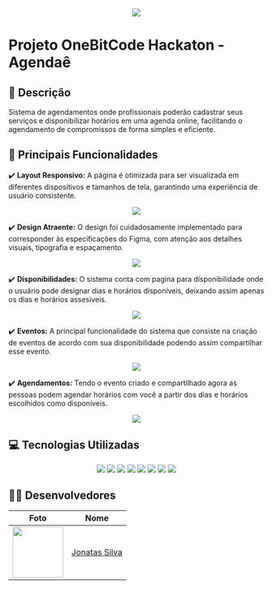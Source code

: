 <div align='center'>
  <img src='https://prnt.sc/8y6fVenYWAe2' />
</div>

# Projeto OneBitCode Hackaton - Agendaê

## 💬 Descrição
Sistema de agendamentos onde profissionais poderão cadastrar seus serviços e disponibilizar horários em uma agenda online, facilitando o agendamento de compromissos de forma simples e eficiente.

## 🧠 Principais Funcionalidades

 ✔️ **Layout Responsivo:** A página é otimizada para ser visualizada em diferentes dispositivos e tamanhos de tela, garantindo uma experiência de usuário consistente.

 <div align="center">
  <image src="https://cdn.discordapp.com/attachments/303213411544596481/1223817199567900692/Screenshot_375.png?ex=661b3b95&is=6608c695&hm=363d1149fe2c9911df287f0b71994b14d2adf96a4bd1b434ab5014eb50899cca&" />
 </div>

 ✔️ **Design Atraente:** O design foi cuidadosamente implementado para corresponder às especificações do Figma, com atenção aos detalhes visuais, tipografia e espaçamento.

  <div align="center">
  <image src="https://cdn.discordapp.com/attachments/303213411544596481/1223817199849046026/Screenshot_376.png?ex=661b3b95&is=6608c695&hm=67847108d3e03a67b94588573cef0a3ca32c62efeb3b5d1500f92d7ddceb5247&" />
 </div>

 ✔️ **Disponibilidades:** O sistema conta com pagina para disponibilidade onde o usuário pode designar dias e horários disponíveis, deixando assim apenas os dias e horários assesiveis.

  <div align="center">
  <image src="https://cdn.discordapp.com/attachments/303213411544596481/1223817200092319884/Screenshot_377.png?ex=661b3b95&is=6608c695&hm=17806b9d1fdf49f3730ce0dbf3132e8ea817861d89551bbbcc9e9c4707b3edbf&" />
 </div>
 
 ✔️ **Eventos:** A principal funcionalidade do sistema que consiste na criação de eventos de acordo com sua disponibilidade podendo assim compartilhar esse evento.

  <div align="center">
  <image src="https://cdn.discordapp.com/attachments/303213411544596481/1223817200335458304/Screenshot_378.png?ex=661b3b95&is=6608c695&hm=249fc8ba571426f65d00e0a662ed1cc3cf617399d7bef662e8f85e1da8df29e6&" />
 </div>
 
 ✔️ **Agendamentos:** Tendo o evento criado e compartilhado agora as pessoas podem agendar horários com você a partir dos dias e horários escolhidos como disponíveis.

  <div align="center">
  <image src="https://cdn.discordapp.com/attachments/303213411544596481/1223817199081488496/Screenshot_379.png?ex=661b3b95&is=6608c695&hm=180ec813f8cf5e9e17dddd7a2a56eab108a381a30625ff3715658d96b271526e&" />
 </div>

 ## 💻 Tecnologias Utilizadas

 <div align="center">
  <image src="https://img.shields.io/badge/TypeScript-007ACC?style=for-the-badge&logo=typescript&logoColor=white" />
  <image src="https://img.shields.io/badge/React-20232A?style=for-the-badge&logo=react&logoColor=61DAFB" />
  <image src="https://img.shields.io/badge/Tailwind_CSS-38B2AC?style=for-the-badge&logo=tailwind-css&logoColor=white" />
  <image src="https://img.shields.io/badge/next%20js-000000?style=for-the-badge&logo=nextdotjs&logoColor=white" />
  <image src="https://img.shields.io/badge/Prisma-3982CE?style=for-the-badge&logo=Prisma&logoColor=white" />
  <image src="https://img.shields.io/badge/Stripe-626CD9?style=for-the-badge&logo=Stripe&logoColor=white" />
  <image src="https://img.shields.io/badge/axios-671ddf?&style=for-the-badge&logo=axios&logoColor=white" />
  <image src="https://img.shields.io/badge/shadcn%2Fui-000000?style=for-the-badge&logo=shadcnui&logoColor=white" />
</div>

## 👨‍💻 Desenvolvedores

| Foto                                                       | Nome                                                 |
| ---------------------------------------------------------- | ---------------------------------------------------- |
| <img src="https://avatars.githubusercontent.com/u/100796752?s=400&u=ae99bd456c6b274cd934d85a374a44340140e222&v=4" width="100"> | [Jonatas Silva](https://github.com/JsCodeDevlopment) |